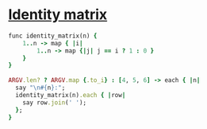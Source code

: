 [1]: http://rosettacode.org/wiki/Identity_matrix

# [Identity matrix][1]

```ruby
func identity_matrix(n) {
    1..n -> map { |i|
        1..n -> map {|j| j == i ? 1 : 0 }
    }
}
 
ARGV.len? ? ARGV.map {.to_i} : [4, 5, 6] -> each { |n|
  say "\n#{n}:";
  identity_matrix(n).each { |row|
    say row.join(' ');
  };
}
```